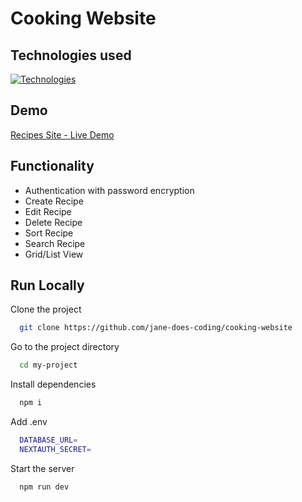 # Cooking Website

## Technologies used

[![Technologies](https://skillicons.dev/icons?i=ts,tailwind,prisma,mongodb,nextjs,react,github,git)](https://skillicons.dev)

## Demo

[Recipes Site - Live Demo](/)

## Functionality

- Authentication with password encryption
- Create Recipe
- Edit Recipe
- Delete Recipe
- Sort Recipe
- Search Recipe
- Grid/List View

## Run Locally

Clone the project

```bash
  git clone https://github.com/jane-does-coding/cooking-website
```

Go to the project directory

```bash
  cd my-project
```

Install dependencies

```bash
  npm i
```

Add .env

```bash
  DATABASE_URL=
  NEXTAUTH_SECRET=
```

Start the server

```bash
  npm run dev
```
